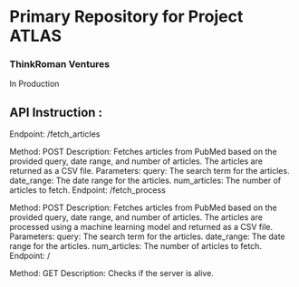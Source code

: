 # Primary Repository for Project ATLAS
### ThinkRoman Ventures
In Production

## API Instruction : 
Endpoint: /fetch_articles

Method: POST
Description: Fetches articles from PubMed based on the provided query, date range, and number of articles. The articles are returned as a CSV file.
Parameters:
query: The search term for the articles.
date_range: The date range for the articles.
num_articles: The number of articles to fetch.
Endpoint: /fetch_process

Method: POST
Description: Fetches articles from PubMed based on the provided query, date range, and number of articles. The articles are processed using a machine learning model and returned as a CSV file.
Parameters:
query: The search term for the articles.
date_range: The date range for the articles.
num_articles: The number of articles to fetch.
Endpoint: /

Method: GET
Description: Checks if the server is alive.